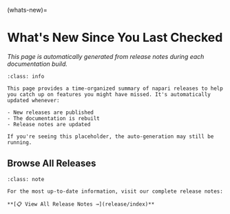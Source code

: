 (whats-new)=

# What's New Since You Last Checked

*This page is automatically generated from release notes during each documentation build.*

```{admonition} About This Page
:class: info

This page provides a time-organized summary of napari releases to help you catch up on features you might have missed. It's automatically updated whenever:

- New releases are published
- The documentation is rebuilt
- Release notes are updated

If you're seeing this placeholder, the auto-generation may still be running.
```

## Browse All Releases

```{admonition} Complete Release History
:class: note

For the most up-to-date information, visit our complete release notes:

**[📋 View All Release Notes →](release/index)**
```
